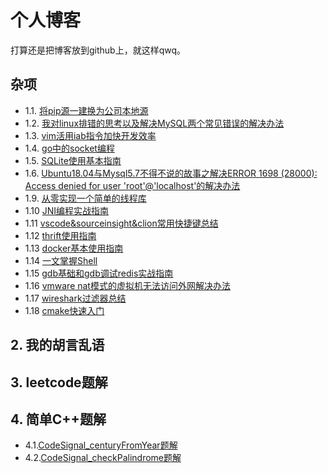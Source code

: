 # 个人博客
打算还是把博客放到github上，就这样qwq。

## 杂项
- 1.1. [将pip源一建换为公司本地源](md/01.md)
- 1.2. [我对linux排错的思考以及解决MySQL两个常见错误的解决办法](md/02.md)
- 1.3. [vim活用iab指令加快开发效率](md/03.md)
- 1.4. [go中的socket编程](md/04.md)
- 1.5. [SQLite使用基本指南](md/05.md)
- 1.6. [Ubuntu18.04与Mysql5.7不得不说的故事之解决ERROR 1698 (28000): Access denied for user 'root'@'localhost'的解决办法](md/06.md)
- 1.9. [从零实现一个简单的线程库](md/09.md)
- 1.10 [JNI编程实战指南](md/10.md)
- 1.11 [vscode&sourceinsight&clion常用快捷键总结](md/11.md)
- 1.12 [thrift使用指南](md/12.md)
- 1.13 [docker基本使用指南](md/13.md)
- 1.14 [一文掌握Shell](md/shell_guide.md)
- 1.15 [gdb基础和gdb调试redis实战指南](md/gdb_exercise.md)
- 1.16 [vmware nat模式的虚拟机无法访问外网解决办法](md/nat_vmware.md)
- 1.17 [wireshark过滤器总结](md/wireshark_filter.md)
- 1.18 [cmake快速入门](md/cmake_quick.md)


## 2. 我的胡言乱语

## 3. leetcode题解

## 4. 简单C++题解
- 4.1.[CodeSignal_centuryFromYear题解](CodeSignal/c1_easy.md)
- 4.2.[CodeSignal_checkPalindrome题解](CodeSignal/c2_easy.md)